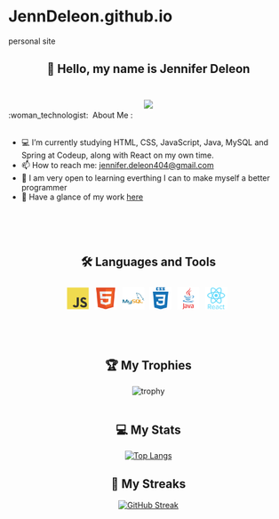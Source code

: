 # JennDeleon.github.io
personal site

### 
<h2 align="center">👋 Hello, my name is Jennifer Deleon<br><br>
</h2>
<div id="header" align="center">
  <img src="https://media.giphy.com/media/KJmbSTSyIzetubNgJ5/giphy.gif"</img>
</div>
:woman_technologist: &nbsp;About Me :
<br>
<br>
  
- :computer: I’m currently studying HTML, CSS, JavaScript, Java, MySQL and Spring at Codeup, along with React on my own time. <br>
- 📫 How to reach me: jennifer.deleon404@gmail.com<br>
- 📌 I am very open to learning everthing I can to make myself a better programmer<br>
- 🧐 Have a glance of my work [here](https://github.com/JennDeleon?tab=repositories)


<br>
<br>
<br>
  <h2 align="center">🛠 Languages and Tools <br><br>
    <img src="https://github.com/devicons/devicon/blob/master/icons/javascript/javascript-original.svg" title="JavaScript" alt="JavaScript" width="40" height="40"/>&nbsp;
    <img src="https://github.com/devicons/devicon/blob/master/icons/html5/html5-original.svg" title="HTML5" alt="HTML" width="40" height="40"/>&nbsp;
    <img src="https://github.com/devicons/devicon/blob/master/icons/mysql/mysql-original-wordmark.svg" title="MySQL"  alt="MySQL" width="40" height="40"/>&nbsp;
    <img src="https://github.com/devicons/devicon/blob/master/icons/css3/css3-plain-wordmark.svg"  title="CSS3" alt="CSS" width="40" height="40"/>&nbsp;
    <img src="https://github.com/devicons/devicon/blob/master/icons/java/java-original-wordmark.svg" title="Java" alt="Java" width="40" height="40"/>&nbsp;
  <img src="https://github.com/devicons/devicon/blob/master/icons/react/react-original-wordmark.svg" title="React" alt="React" width="40" height="40"/>&nbsp;
  </h2>
  <br><br>
  <div align="center">

## 🏆 My Trophies <br /> 
  
  ![trophy](https://github-profile-trophy.vercel.app/?username=JennDeleon&theme=juicyfresh&no-frame=true&row=1&&margin-w=20&no-bg=true)
  <br /><br />
    
  </div>
  <div align="center">  
    
## 💻 My Stats <br /> 

    
  [![Top Langs](https://github-readme-stats.vercel.app/api/top-langs/?username=JennDeleon&layout=compact&theme=vision-friendly-dark)](https://github.com/JennDeleon/github-readme-stats)
    
  </div>
    <div align="center"> 
      
  ## 💫 My Streaks <br />  

      
  [![GitHub Streak](http://github-readme-streak-stats.herokuapp.com?user=JennDeleon&theme=dark&background=000000)](https://git.io/streak-stats)
      
  </div>
  
  

